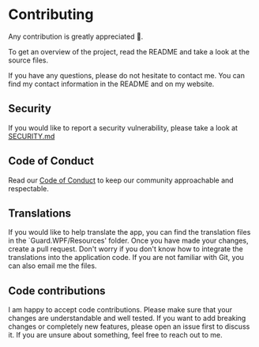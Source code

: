 # Contributing

Any contribution is greatly appreciated 🥳.

To get an overview of the project, read the README and take a look at the source files.

If you have any questions, please do not hesitate to contact me. You can find my contact information in the README and on my website.

## Security

If you would like to report a security vulnerability, please take a look at [SECURITY.md](SECURITY.md)

## Code of Conduct

Read our [Code of Conduct](CODE_OF_CONDUCT.md) to keep our community approachable and respectable.

## Translations

If you would like to help translate the app, you can find the translation files in the `Guard.WPF/Resources' folder. Once you have made your changes, create a pull request. Don't worry if you don't know how to integrate the translations into the application code. If you are not familiar with Git, you can also email me the files.

## Code contributions

I am happy to accept code contributions. Please make sure that your changes are understandable and well tested.
If you want to add breaking changes or completely new features, please open an issue first to discuss it.
If you are unsure about something, feel free to reach out to me.
